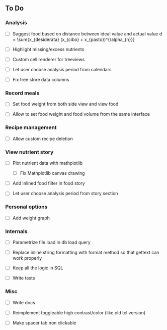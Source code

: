 ## To Do

### Analysis

- [ ] Suggest food based on distance between ideal value and actual value
    d = \sum{x_{desiderata} (x_{cibo} + x_{pasto})^{\alpha_{n}}}

- [ ] Highlight missing/excess nutrients

- [ ] Custom cell renderer for treeviews

- [ ] Let user choose analysis period from calendars

- [ ] Fix tree store data columns

### Record meals

- [ ] Set food weight from both side view and view food

- [ ] Allow to set food weight and food volume from the same interface

### Recipe management

- [ ] Allow custom recipe deletion

### View nutrient story

- [ ] Plot nutrient data with mathplotlib
  - [ ] Fix Mathplotlib canvas drawing

- [ ] Add inlined food filter in food story

- [ ] Let user choose analysis period from story section

### Personal options

- [ ] Add weight graph

### Internals

- [ ] Parametrize file load in db load query

- [ ] Replace inline string formatting with format method so that gettext can work properly

- [ ] Keep all the logic in SQL

- [ ] Write tests

### Misc

- [ ] Write docs

- [ ] Reimplement toggleable high contrast/color (like old tcl version)

- [ ] Make spacer tab non clickable
